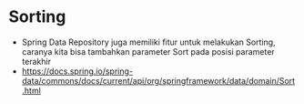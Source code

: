 # Sorting
* Spring Data Repository juga memiliki fitur untuk melakukan Sorting, caranya kita bisa tambahkan parameter Sort pada posisi parameter terakhir
* https://docs.spring.io/spring-data/commons/docs/current/api/org/springframework/data/domain/Sort.html 
